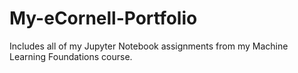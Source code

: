 # My-eCornell-Portfolio
Includes all of my Jupyter Notebook assignments from my Machine Learning Foundations course.
